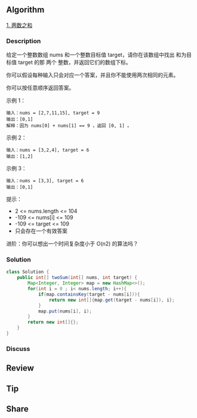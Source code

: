 ## Algorithm

[1. 两数之和](https://leetcode.cn/problems/two-sum/?envType=study-plan-v2&envId=top-100-liked)

### Description

给定一个整数数组 nums 和一个整数目标值 target，请你在该数组中找出 和为目标值 target  的那 两个 整数，并返回它们的数组下标。

你可以假设每种输入只会对应一个答案，并且你不能使用两次相同的元素。

你可以按任意顺序返回答案。

示例 1：

```
输入：nums = [2,7,11,15], target = 9
输出：[0,1]
解释：因为 nums[0] + nums[1] == 9 ，返回 [0, 1] 。
```

示例 2：

```
输入：nums = [3,2,4], target = 6
输出：[1,2]
```

示例 3：

```
输入：nums = [3,3], target = 6
输出：[0,1]
``` 

提示：

- 2 <= nums.length <= 104
- -109 <= nums[i] <= 109
- -109 <= target <= 109
- 只会存在一个有效答案

进阶：你可以想出一个时间复杂度小于 O(n2) 的算法吗？

### Solution

```java 
class Solution {
    public int[] twoSum(int[] nums, int target) {
        Map<Integer, Integer> map = new HashMap<>();
        for(int i = 0 ; i< nums.length; i++){
            if(map.containsKey(target - nums[i])){
                return new int[]{map.get(target - nums[i]), i};
            }
            map.put(nums[i], i);
        }
        return new int[]{};
    }
}
```

### Discuss

## Review


## Tip


## Share
